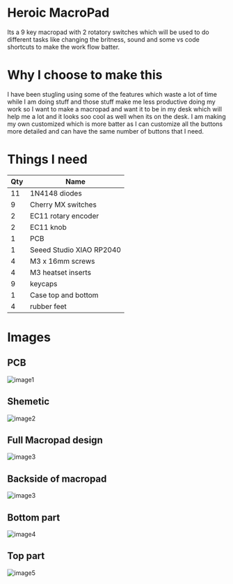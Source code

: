 # Heroic MacroPad
Its a 9 key macropad with 2 rotatory switches which will be used to do different tasks like changing the britness, sound and some vs code shortcuts to make the work flow batter.


# Why I choose to make this 
I have been stugling using some of the features which waste a lot of time while I am doing stuff and those stuff make me less productive doing my work so I want to make a macropad and want it to be in my desk which will help me a lot and it looks soo cool as well when its on the desk. I am making my own customized which is more batter as I can customize all the buttons more detailed and can have the same number of buttons that I need.


# Things I need

| Qty | Name                          |
|-----|-------------------------------|
| 11  | 1N4148 diodes                 |
| 9   | Cherry MX switches            |
| 2   | EC11 rotary encoder           |
| 2   | EC11 knob                     |
| 1   | PCB                           |
| 1   | Seeed Studio XIAO RP2040      |
| 4   | M3 x 16mm screws              |
| 4   | M3 heatset inserts            |
| 9   | keycaps                       |
| 1   | Case top and bottom           |
| 4   | rubber feet                   |



# Images

## PCB        

![image1](https://hc-cdn.hel1.your-objectstorage.com/s/v3/b3d6ad3bd7ed0e180e4ee3f0088ba027bf454847_screenshot_2025-07-12_at_1.33.26___am.png)





## Shemetic       

![image2](https://hc-cdn.hel1.your-objectstorage.com/s/v3/a6003a9084a64210ef7ca12504e62a7d91415460_screenshot_2025-07-12_at_12.02.03___am.png)




## Full Macropad design     

![image3](https://hc-cdn.hel1.your-objectstorage.com/s/v3/76ea3f0357c3c049f1419e6bd2b059cc01bfe10c_screenshot_2025-07-13_at_4.55.08___pm.png)




## Backside of macropad     

![image3](https://hc-cdn.hel1.your-objectstorage.com/s/v3/3017eef95292727ff0c763d5a1ef906ecd4375c0_screenshot_2025-07-13_at_7.10.08___pm.png)    




## Bottom part     

![image4](https://hc-cdn.hel1.your-objectstorage.com/s/v3/154f3e5df5ea869b7e52b4dadb584f8f7d012e61_screenshot_2025-07-13_at_7.09.20___pm.png)    




## Top part     

![image5](https://hc-cdn.hel1.your-objectstorage.com/s/v3/666b6cdf98a71007e8f171d663df3e40fdb64bd4_screenshot_2025-07-13_at_7.09.33___pm.png)




